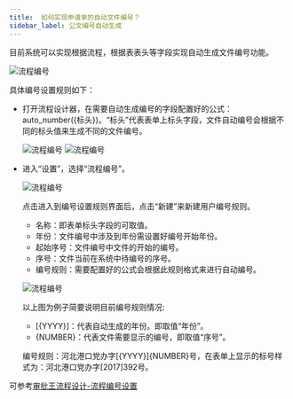 ```yaml
---
title:  如何实现申请单的自动文件编号？
sidebar_label: 公文编号自动生成
--- 
```


 目前系统可以实现根据流程，根据表表头等字段实现自动生成文件编号功能。

 ![流程编号](/assets/workflow/autonumber_1.png)

具体编号设置规则如下：

- 打开流程设计器，在需要自动生成编号的字段配置好的公式：auto_number({标头})。“标头”代表表单上标头字段，文件自动编号会根据不同的标头值来生成不同的文件编号。

  ![流程编号](/assets/workflow/autonumber_2.png)
  ![流程编号](/assets/workflow/autonumber_3.png)
- 进入“设置”，选择“流程编号”。

  ![流程编号](/assets/workflow/autonumber_4.png)

  点击进入到编号设置规则界面后，点击“新建”来新建用户编号规则。
    - 名称：即表单标头字段的可取值。
    - 年份：文件编号中涉及到年份需设置好编号开始年份。
    - 起始序号：文件编号中文件的开始的编号。
    - 序号：文件当前在系统中待编号的序号。
    - 编号规则：需要配置好的公式会根据此规则格式来进行自动编号。

  ![流程编号](/assets/workflow/autonumber_5.png)

  以上图为例子简要说明目前编号规则情况:

    - [{YYYY}]：代表自动生成的年份。即取值“年份”。
    - {NUMBER}：代表文件需要显示的编号，即取值“序号”。

  编号规则：河北港口党办字[{YYYY}]{NUMBER}号，在表单上显示的标号样式为：河北港口党办字[2017]392号。

 可参考[审批王流程设计-流程编号设置](https://developer.steedos.com/docs/workflow/help/admin_flow#%E6%B5%81%E7%A8%8B%E7%BC%96%E5%8F%B7%E8%AE%BE%E7%BD%AE)